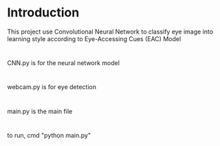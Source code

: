 # Introduction
This project use Convolutional Neural Network to classify eye image into learning style according to Eye-Accessing Cues (EAC) Model
#
CNN.py is for the neural network model
#
webcam.py is for eye detection
#
main.py is the main file
#
to run, cmd "python main.py"
